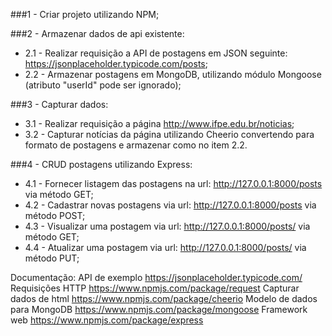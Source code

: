 ###1 - Criar projeto utilizando NPM;

###2 - Armazenar dados de api existente:
* 2.1 - Realizar requisição a API de postagens em JSON seguinte: https://jsonplaceholder.typicode.com/posts;
* 2.2 - Armazenar postagens em MongoDB, utilizando módulo Mongoose (atributo "userId" pode ser ignorado);

###3 - Capturar dados:
* 3.1 - Realizar requisição a página http://www.ifpe.edu.br/noticias;
* 3.2 - Capturar notícias da página utilizando Cheerio convertendo para formato de postagens e armazenar como no item 2.2.
 
###4 - CRUD postagens utilizando Express:
* 4.1 - Fornecer listagem das postagens na url: http://127.0.0.1:8000/posts via método GET;
* 4.2 - Cadastrar novas postagens via url: http://127.0.0.1:8000/posts via método POST;
* 4.3 - Visualizar uma postagem via url: http://127.0.0.1:8000/posts/<id-da-postagem> via método GET;
* 4.4 - Atualizar uma postagem via url: http://127.0.0.1:8000/posts/<id-da-postagem> via método PUT;
 
Documentação:
API de exemplo https://jsonplaceholder.typicode.com/
Requisições HTTP https://www.npmjs.com/package/request
Capturar dados de html https://www.npmjs.com/package/cheerio
Modelo de dados para MongoDB https://www.npmjs.com/package/mongoose
Framework web https://www.npmjs.com/package/express‌